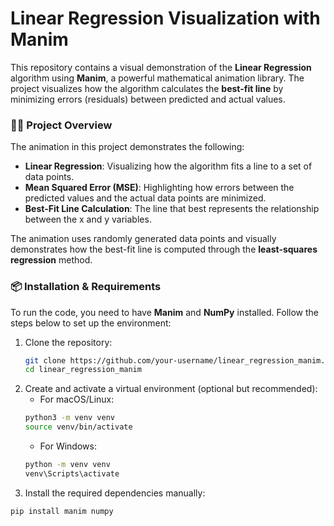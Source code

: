 # Linear Regression Visualization with Manim

This repository contains a visual demonstration of the **Linear Regression** algorithm using **Manim**, a powerful mathematical animation library. The project visualizes how the algorithm calculates the **best-fit line** by minimizing errors (residuals) between predicted and actual values.

### 🧑‍💻 **Project Overview**

The animation in this project demonstrates the following:
- **Linear Regression**: Visualizing how the algorithm fits a line to a set of data points.
- **Mean Squared Error (MSE)**: Highlighting how errors between the predicted values and the actual data points are minimized.
- **Best-Fit Line Calculation**: The line that best represents the relationship between the x and y variables.

The animation uses randomly generated data points and visually demonstrates how the best-fit line is computed through the **least-squares regression** method.

### 📦 **Installation & Requirements**

To run the code, you need to have **Manim** and **NumPy** installed. Follow the steps below to set up the environment:

1. Clone the repository:
   ```bash
   git clone https://github.com/your-username/linear_regression_manim.git
   cd linear_regression_manim
2. Create and activate a virtual environment (optional but recommended):
   * For macOS/Linux:
   ```bash
   python3 -m venv venv
   source venv/bin/activate
   ```
   * For Windows:
   ```bash
   python -m venv venv
   venv\Scripts\activate
   ```
3. Install the required dependencies manually:
```bash
pip install manim numpy
```   
